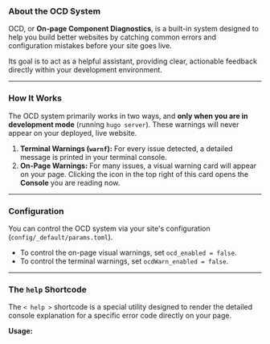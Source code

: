 ### About the OCD System

OCD, or **On-page Component Diagnostics**, is a built-in system designed to help you build better websites by catching common errors and configuration mistakes before your site goes live.

Its goal is to act as a helpful assistant, providing clear, actionable feedback directly within your development environment.

---

### How It Works

The OCD system primarily works in two ways, and **only when you are in development mode** (running `hugo server`). These warnings will never appear on your deployed, live website.

1.  **Terminal Warnings (`warnf`):** For every issue detected, a detailed message is printed in your terminal console.
2.  **On-Page Warnings:** For many issues, a visual warning card will appear on your page. Clicking the icon in the top right of this card opens the **Console** you are reading now.

---

### Configuration

You can control the OCD system via your site's configuration (`config/_default/params.toml`).

*   To control the on-page visual warnings, set `ocd_enabled = false`.
*   To control the terminal warnings, set `ocdWarn_enabled = false`.

---

### The `help` Shortcode

The `< help >` shortcode is a special utility designed to render the detailed console explanation for a specific error code directly on your page.

**Usage:**